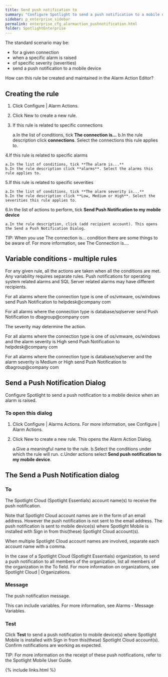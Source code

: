 ```yaml
---
title: Send push notification to
summary: "Configure Spotlight to send a push notification to a mobile device when an alarm is raised."
sidebar: p_enterprise_sidebar
permalink: enterprise_cfg_alarmaction_pushnotification.html
folder: SpotlightEnterprise
---
```


The standard scenario may be:

* for a given connection
* when a specific alarm is raised
* of specific severity (severities)
* send a push notification to a mobile device

How can this rule be created and maintained in the Alarm Action Editor?



## Creating the rule

1. Click Configure \| Alarm Actions.
2. Click New to create a new rule.
3. If this rule is related to specific connections

    a.In the list of conditions, tick **The connection is...**
    b.In the rule description click **connections**. Select the connections this rule applies to.

4.If this rule is related to specific alarms

    a.In the list of conditions, tick **The alarm is...**
    b.In the rule description click **alarms**. Select the alarms this rule applies to.

5.If this rule is related to specific severities

    a.In the list of conditions, tick **The alarm severity is...**
    b.In the rule description click **Low, Medium or High**. Select the severities this rule applies to.

6.In the list of actions to perform, tick **Send Push Notification to my mobile device**

    a.In the rule description, click (add recipient account). This opens the Send a Push Notification Dialog.



TIP: When you use The connection is... condition there are some things to be aware of. For more information, see The Connection is….




## Variable conditions - multiple rules

For any given rule, all the actions are taken when all the conditions are met. Any variability requires separate rules. Push notifications for operating system related alarms and SQL Server related alarms may have different recipients.


For all alarms
where the connection type is one of os/vmware, os/windows
   send Push Notification to helpdesk@company com

For all alarms
where the connection type is database/sqlserver
   send Push Notification to dbagroup@company com

The severity may determine the action.


For all alarms
where the connection type is one of os/vmware, os/windows
      and the alarm severity is High
   send Push Notification to helpdesk@company com

For all alarms
where the connection type is database/sqlserver
      and the alarm severity is Medium or High
   send Push Notification to dbagroup@company com


## Send a Push Notification Dialog

Configure Spotlight to send a push notification to a mobile device when an alarm is raised.

### To open this dialog

1. Click Configure \| Alarms Actions. For more information, see Configure \| Alarm Actions.
2. Click New to create a new rule. This opens the Alarm Action Dialog.

   a.Give a meaningful name to the rule.
   b.Select the conditions under which the rule will run.
   c.Under actions select **Send push notification to my mobile device**.


## The Send a Push Notification dialog

### To

The Spotlight Cloud (Spotlight Essentials) account name(s) to receive the push notification.

Note that Spotlight Cloud account names are in the form of an email address. However the push notification is not sent to the email address. The push notification is sent to mobile device(s) where Spotlight Mobile is installed with Sign in from this(these) Spotlight Cloud account(s).

When multiple Spotlight Cloud account names are involved, separate each account name with a comma.

In the case of a Spotlight Cloud (Spotlight Essentials) organization, to send a push notification to all members of the organization, list all members of the organization in the To field. For more information on organizations, see Spotlight Cloud \| Organizations.

### Message

The push notification message.

This can include variables. For more information, see Alarms - Message Variables.

### Test

Click **Test** to send a push notification to mobile device(s) where Spotlight Mobile is installed with Sign in from this(these) Spotlight Cloud account(s). Confirm notifications are working as expected.



   TIP: For more information on the receipt of these push notifications, refer to the Spotlight Mobile User Guide.




{% include links.html %}
